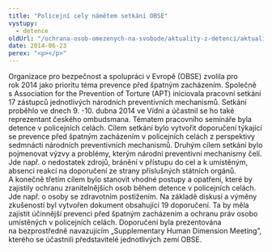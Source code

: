 ```yaml
---
title: "Policejní cely námětem setkání OBSE"
vystupy:
  - detence
oldUrl: "/ochrana-osob-omezenych-na-svobode/aktuality-z-detenci/aktuality-z-detenci-2014/policejni-cely-nametem-setkani-obse/"
date: 2014-06-23
perex: "<p></p>"
---
```


<!-- imported from the old website -->

Organizace pro bezpečnost a spolupráci v Evropě (OBSE) zvolila pro rok 2014 jako prioritu téma prevence před špatným zacházením. Společně s Association for the Prevention of Torture (APT) iniciovala pracovní setkání 17 zástupců jednotlivých národních preventivních mechanismů. Setkání proběhlo ve dnech 9. -10. dubna 2014 ve Vídni a účastnil se ho také reprezentant českého ombudsmana. Tématem pracovního semináře byla detence v policejních celách. Cílem setkání bylo vytvořit doporučení týkající se prevence před špatným zacházením v policejních celách z perspektivy sedmnácti národních preventivních mechanismů. Druhým cílem setkání bylo pojmenovat výzvy a problémy, kterým národní preventivní mechanismy čelí. Jde např. o nedostatek zdrojů, bránění v přístupu do cel a k umístěným, absenci reakcí na doporučení ze strany příslušných státních orgánů. A konečně třetím cílem bylo stanovit vhodné postupy a opatření, které by zajistily ochranu zranitelnějších osob během detence v policejních celách. Jde např. o osoby se zdravotním postižením. Na základě diskusí a výměny zkušeností byl vytvořen dokument obsahující 19 doporučení. Ta by měla zajistit účinnější prevenci před špatným zacházením a ochranu práv osobo umístěných v policejních celách. Doporučení byla prezentována na bezprostředně navazujícím „Supplementary Human Dimension Meeting”, kterého se účastnili představitelé jednotlivých zemí OBSE.
